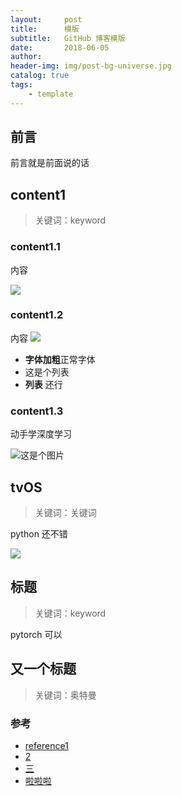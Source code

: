 ```yaml
---
layout:     post
title:      模版
subtitle:   GitHub 博客模版
date:       2018-06-05
author:     
header-img: img/post-bg-universe.jpg
catalog: true
tags:
    - template
---
```


## 前言

前言就是前面说的话

## content1

>关键词：keyword

### content1.1

内容

![](https://cdn.mos.cms.futurecdn.net/RdxhPVv8fAyM6oHsRgF6dH-650-80.png)

### content1.2

内容
![](https://images.ifanr.cn/wp-content/uploads/2018/06/WWDC-10.jpg)

- **字体加粗**正常字体
- 这是个列表
- **列表** 还行

### content1.3

动手学深度学习

![这是个图片](https://images.ifanr.cn/wp-content/uploads/2018/06/WWDC-26.jpg)

## tvOS

> 关键词：关键词

python 还不错

![](https://cdn.sspai.com/2018-06-04-Screen%20Shot%202018-06-05%20at%202.26.21%20AM.png?imageView2/2/w/1120/q/90/interlace/1/ignore-error/1)

## 标题

> 关键词：keyword

pytorch 可以

## 又一个标题

> 关键词：奥特曼

### 参考

- [reference1](https://developer.apple.com/videos/play/wwdc2018/101/)
- [2](https://www.techradar.com/news/apple-wwdc-2018-keynote)
- [三](http://www.ifanr.com/1043270)
- [啦啦啦](https://sspai.com/post/44816)
 

